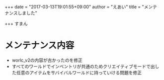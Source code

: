 +++
date = "2017-03-13T19:01:55+09:00"
author = "えあい"
title = "メンテナンスしました"

+++
すまん
<!--more-->

# メンテナンス内容

- worlc_v2の内容が古かったのを修正
- すべてのワールドでインベントリが共通のためクリエイティブモードで出した任意のアイテムをサバイバルワールドに持っていける問題を修正